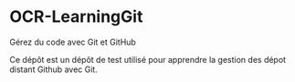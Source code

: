 # OCR-LearningGit
Gérez du code avec Git et GitHub

Ce dépôt est un dépôt de test utilisé pour apprendre la gestion des dépot distant Github avec Git.
